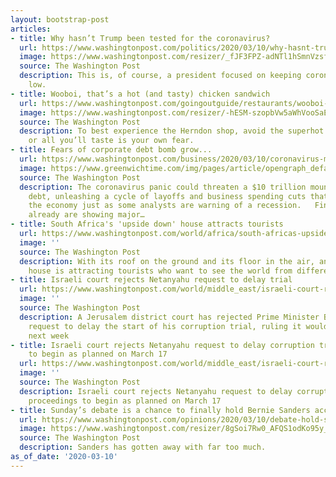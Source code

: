 ```yaml
---
layout: bootstrap-post
articles:
- title: Why hasn’t Trump been tested for the coronavirus?
  url: https://www.washingtonpost.com/politics/2020/03/10/why-hasnt-trump-been-tested-coronavirus/
  image: https://www.washingtonpost.com/resizer/_fJF3FPZ-adNTl1hSmnVzsfy80I=/1440x0/smart/arc-anglerfish-washpost-prod-washpost.s3.amazonaws.com/public/CAFQG7DCEEI6VCUOLRJTNMZHMA.jpg
  source: The Washington Post
  description: This is, of course, a president focused on keeping coronavirus numbers
    low.
- title: Wooboi, that’s a hot (and tasty) chicken sandwich
  url: https://www.washingtonpost.com/goingoutguide/restaurants/wooboi-thats-a-hot-and-tasty-chicken-sandwich/2020/03/09/56f1f278-6177-11ea-b3fc-7841686c5c57_story.html
  image: https://www.washingtonpost.com/resizer/-hESM-szopbVw5aWhVooSaEPSio=/1440x0/smart/arc-anglerfish-washpost-prod-washpost.s3.amazonaws.com/public/LYTDCQDA3MI6VLCQDBYB4FHANU.jpg
  source: The Washington Post
  description: To best experience the Herndon shop, avoid the superhot spice blends
    or all you’ll taste is your own fear.
- title: Fears of corporate debt bomb grow...
  url: https://www.washingtonpost.com/business/2020/03/10/coronavirus-markets-economy-corporate-debt/
  image: https://www.greenwichtime.com/img/pages/article/opengraph_default.jpg
  source: The Washington Post
  description: The coronavirus panic could threaten a $10 trillion mountain of corporate
    debt, unleashing a cycle of layoffs and business spending cuts that would hit
    the economy just as some analysts are warning of a recession.   Financial markets
    already are showing major…
- title: South Africa's 'upside down' house attracts tourists
  url: https://www.washingtonpost.com/world/africa/south-africas-upside-down-house-attracts-tourists/2020/03/10/772d54f4-62d2-11ea-8a8e-5c5336b32760_story.html
  image: ''
  source: The Washington Post
  description: With its roof on the ground and its floor in the air, an upside down
    house is attracting tourists who want to see the world from different perspective
- title: Israeli court rejects Netanyahu request to delay trial
  url: https://www.washingtonpost.com/world/middle_east/israeli-court-rejects-netanyahu-request-to-delay-trial/2020/03/10/5e98dc9e-62d0-11ea-8a8e-5c5336b32760_story.html
  image: ''
  source: The Washington Post
  description: A Jerusalem district court has rejected Prime Minister Benjamin Netanyahu's
    request to delay the start of his corruption trial, ruling it would begin as planned
    next week
- title: Israeli court rejects Netanyahu request to delay corruption trial; proceedings
    to begin as planned on March 17
  url: https://www.washingtonpost.com/world/middle_east/israeli-court-rejects-netanyahu-request-to-delay-corruption-trial-proceedings-to-begin-as-planned-on-march-17/2020/03/10/38dfee30-62cf-11ea-8a8e-5c5336b32760_story.html
  image: ''
  source: The Washington Post
  description: Israeli court rejects Netanyahu request to delay corruption trial;
    proceedings to begin as planned on March 17
- title: Sunday’s debate is a chance to finally hold Bernie Sanders accountable
  url: https://www.washingtonpost.com/opinions/2020/03/10/debate-hold-sanders-accountable-finally/
  image: https://www.washingtonpost.com/resizer/8gSoi7Rw0_AFQS1odKo95y_oFI4=/1440x0/smart/arc-anglerfish-washpost-prod-washpost.s3.amazonaws.com/public/UVEAYZWGH5DJ3LYQB2XNDSKDK4
  source: The Washington Post
  description: Sanders has gotten away with far too much.
as_of_date: '2020-03-10'
---
```


